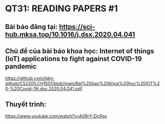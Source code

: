 # QT31: READING PAPERS #1

## Bài báo đăng tại: https://sci-hub.mksa.top/10.1016/j.dsx.2020.04.041

## Chủ đề của bài báo khoa học: Internet of things (IoT) applications to fight against COVID-19 pandemic
https://github.com/lqky-github/CS2205.CH1501/blob/main/Bai%20bao%20khoa%20hoc%20IOT%20-%20Covid-19j.dsx.2020.04.041.pdf

## Thuyết trình:
https://www.youtube.com/watch?v=A08rY-Dc9gs
